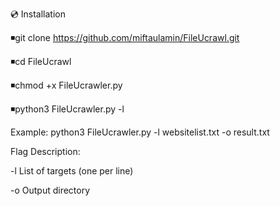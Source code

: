 💿 Installation

◾git clone https://github.com/miftaulamin/FileUcrawl.git

◾cd FileUcrawl

◾chmod +x FileUcrawler.py

◾python3 FileUcrawler.py -l <website list>

Example:  python3 FileUcrawler.py -l websitelist.txt -o result.txt

Flag	Description:

-l   List of targets (one per line)

-o   Output directory
